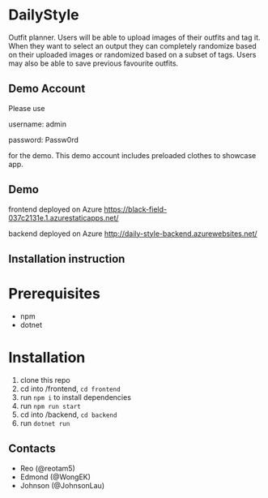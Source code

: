
# DailyStyle
Outfit planner. Users will be able to upload images of their outfits and tag it. When they want to select an output they can completely randomize based on their uploaded images or randomized based on a subset of tags. Users may also be able to save previous favourite outfits.

## Demo Account
Please use 

username: admin

password: Passw0rd

for the demo. This demo account includes preloaded clothes to showcase app.

## Demo
frontend deployed on Azure
https://black-field-037c2131e.1.azurestaticapps.net/

backend deployed on Azure
http://daily-style-backend.azurewebsites.net/

## Installation instruction

# Prerequisites
- npm
- dotnet

# Installation
1.  clone this repo
2.  cd into /frontend, `cd frontend`
3.  run `npm i` to install dependencies
4.  run `npm run start`
5.  cd into /backend, `cd backend`
6.  run `dotnet run`

## Contacts
- Reo (@reotam5)
- Edmond (@WongEK)
- Johnson (@JohnsonLau)
